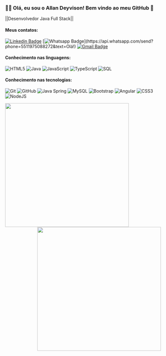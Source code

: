 
### :man_technologist: Olá, eu sou o Allan Deyvison! Bem vindo ao meu GitHub 👋 

||Desenvolvedor Java Full Stack||

#### Meus contatos:
[![Linkedin Badge](https://img.shields.io/badge/-LinkedIn-blue?style=flat-square&logo=Linkedin&logoColor=white&link=https:https://www.linkedin.com/in/rodrigo-teixeira-59b728103/)](https://www.linkedin.com/in/allan-deyvison-573b0a1b3/)
[![Whatsapp Badge](https://img.shields.io/badge/-Whatsapp-4CA143?style=flat-square&labelColor=4CA143&logo=whatsapp&logoColor=white&link=https://api.whatsapp.com/send?phone=551195088272&text=Olá!)](https://api.whatsapp.com/send?phone=5511975088272&text=Olá!)
[![Gmail Badge](https://img.shields.io/badge/-Gmail-c14438?style=flat-square&logo=Gmail&logoColor=white&link=mailto:allan.13dias@gmail.com)](mailto:allan.13dias@gmail.com)

#### Conhecimento nas linguagens:
![HTML5](https://img.shields.io/badge/-HTML5-000000?style=flat&logo=html5)
![Java](https://img.shields.io/badge/-Java-000000?style=flat&logo=java)
![JavaScript](https://img.shields.io/badge/-JavaScript-000000?style=flat&logo=javascript)
![TypeScript](https://img.shields.io/badge/-TypeScript-000000?style=flat&logo=typescript)
![SQL](https://img.shields.io/badge/-SQL-000000?style=flat&logo=postgresql)

#### Conhecimento nas tecnologias:
![Git](https://img.shields.io/badge/-Git-222222?style=flat&logo=git&logoColor=F05032)
![GitHub](https://img.shields.io/badge/-GitHub-222222?style=flat&logo=github&logoColor=181717)
![Java Spring](https://img.shields.io/badge/-Spring-222222?style=flat&logo=spring&logoColor=6DB33F)
![MySQL](https://img.shields.io/badge/-MySQL-black?style=flat-square&logo=mysql)
![Bootstrap](https://img.shields.io/badge/-Bootstrap-563D7C?style=flat-square&logo=bootstrap)
![Angular](https://img.shields.io/badge/-Angular-DD0031?style=flat-square&logo=angular)
![CSS3](https://img.shields.io/badge/-CSS3-000000?style=flat&logo=css3)
![NodeJS](https://img.shields.io/badge/-NodeJS-DD0031?style=flat-square&logo=NodeJS)

<img align="left"  width="400px" src="https://github-readme-stats.vercel.app/api/top-langs/?username=AllanDeyvison&layout=compact&theme=vision-friendly-dark" />
 <img align="right" width="400px" src="https://github-readme-stats.vercel.app/api?username=AllanDeyvison&show_icons=true,css&layout=compact&theme=vision-friendly-dark" />
<!--

**AllanDeyvison/AllanDeyvison** is a ✨ _special_ ✨ repository because its `README.md` (this file) appears on your GitHub profile.

Here are some ideas to get you started:

- 🔭 I’m currently working on ...
- 🌱 I’m currently learning ...
- 👯 I’m looking to collaborate on ...
- 🤔 I’m looking for help with ...
- 💬 Ask me about ...
- 📫 How to reach me: ...
- 😄 Pronouns: ...
- ⚡ Fun fact: ...
-->
